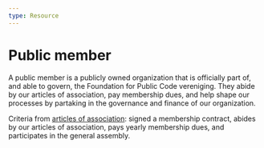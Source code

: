 ```yaml
---
type: Resource
---
```


# Public member

A public member is a publicly owned organization that is officially part of, and able to govern, the Foundation for Public Code vereniging. They abide by our articles of association, pay membership dues, and help shape our processes by partaking in the governance and finance of our organization.

Criteria from [articles of association](../organization/articles-of-association.md): signed a membership contract, abides by our articles of association, pays yearly membership dues, and participates in the general assembly.
